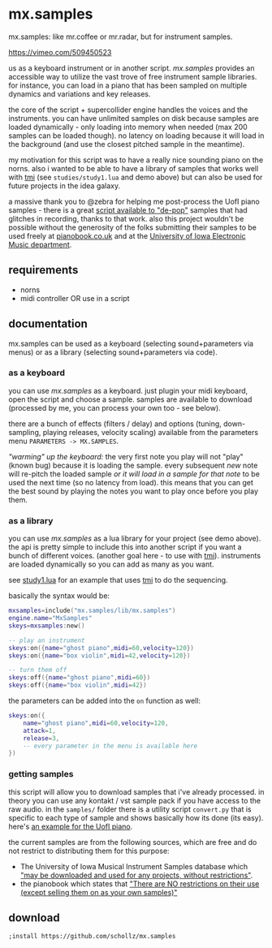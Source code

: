 # mx.samples

mx.samples: like mr.coffee or mr.radar, but for instrument samples.

https://vimeo.com/509450523

us as a keyboard instrument or in another script. *mx.samples* provides an accessible way to utilize the vast trove of free instrument sample libraries.  for instance, you can load in a piano that has been sampled on multiple dynamics and variations and key releases.

the core of the script + supercollider engine handles the voices and the instruments. you can have unlimited samples on disk because samples are loaded dynamically - only loading into memory when needed (max 200 samples can be loaded though). no latency on loading because it will load in the background (and use the closest pitched sample in the meantime).

my motivation for this script was to have a really nice sounding piano on the norns. also i wanted to be able to have a library of samples that works well with [tmi](https://llllllll.co/t/tmi/40818) (see `studies/study1.lua` and demo above) but can also be used for future projects in the idea galaxy.

a massive thank you to @zebra for helping me post-process the UofI piano samples - there is a great [script available to "de-pop"](https://github.com/schollz/mx.samples/blob/main/samples/depop.py) samples that had glitches in recording, thanks to that work. also this project wouldn't be possible without the generosity of the folks submitting their samples to be used freely at [pianobook.co.uk](https://www.pianobook.co.uk/) and at the [University of Iowa Electronic Music department](http://theremin.music.uiowa.edu/MIS.html).

## requirements

- norns
- midi controller OR use in a script

## documentation

mx.samples can be used as a keyboard (selecting sound+parameters via menus) or as a library (selecting sound+parameters via code).

### as a keyboard

you can use *mx.samples* as a keyboard. just plugin your midi keyboard, open the script and choose a sample. samples are available to download (processed by me, you can process your own too - see below).

there are a bunch of effects (filters / delay) and options (tuning, down-sampling, playing releases, velocity scaling) available from the parameters menu `PARAMETERS -> MX.SAMPLES`.

_"warming" up the keyboard:_ the very first note you play will not "play" (known bug) because it is loading the sample. every subsequent *new* note will re-pitch the loaded sample *or it will load in a sample for that note* to be used the next time (so no latency from load). this means that you can get the best sound by playing the notes you want to play once before you play them.

### as a library

you can use *mx.samples* as a lua library for your project (see demo above). the api is pretty simple to include this into another script if you want a bunch of different voices. (another goal here - to use with [tmi](https://llllllll.co/t/tmi/)). instruments are loaded dynamically so you can add as many as you want.

see [study1.lua](https://github.com/schollz/mx.samples/blob/main/studies/study1.lua) for an example that uses [tmi](https://llllllll.co/t/tmi/) to do the sequencing.

basically the syntax would be:

```lua
mxsamples=include("mx.samples/lib/mx.samples")
engine.name="MxSamples"
skeys=mxsamples:new()

-- play an instrument
skeys:on({name="ghost piano",midi=60,velocity=120})
skeys:on({name="box violin",midi=42,velocity=120})

-- turn them off
skeys:off({name="ghost piano",midi=60})
skeys:off({name="box violin",midi=42})
```

the parameters can be added into the `on` function as well:

```lua
skeys:on({
	name="ghost piano",midi=60,velocity=120,
	attack=1,
	release=3,
	-- every parameter in the menu is available here
})
```

### getting samples

this script will allow you to download samples that i've already processed. in theory you can use any kontakt / vst sample pack if you have access to the raw audio. in the `samples/` folder there is a utility script `convert.py` that is specific to each type of sample and shows basically how its done (its easy). here's [an example for the UofI piano](https://github.com/schollz/mx.samples/blob/main/samples/steinway_model_b/convert.py).

the current samples are from the following sources, which are free and do not restrict to distributing them for this purpose:

- The University of Iowa Musical Instrument Samples database which ["may be downloaded and used for any projects, without restrictions"](http://theremin.music.uiowa.edu/MIS.html).
- the pianobook which states that ["There are NO restrictions on their use (except selling them on as your own samples)"](https://www.pianobook.co.uk/faq/)

## download

`;install https://github.com/schollz/mx.samples`
